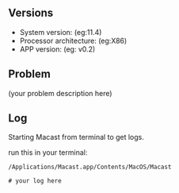 ## Versions

- System version: (eg:11.4)
- Processor architecture: (eg:X86)
- APP version: (eg: v0.2)

## Problem

(your problem description here)

## Log

Starting Macast from terminal to get logs.

run this in your terminal:

```
/Applications/Macast.app/Contents/MacOS/Macast
```

```
# your log here

```
